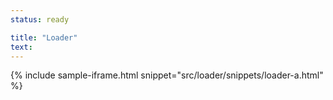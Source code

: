 ```yaml
---
status: ready

title: "Loader"
text:
---
```


{% include sample-iframe.html snippet="src/loader/snippets/loader-a.html" %}